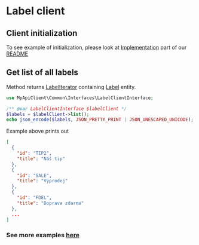 # Label client

## Client initialization

To see example of initialization, please look at [Implementation](../README.md#implementation) part of our [README](../README.md)

## Get list of all labels

Method returns [LabelIterator](../src/Label/Entity/LabelIterator.php) containing [Label](../src/Label/Entity/Label.php) entity.

```php
use MpApiClient\Common\Interfaces\LabelClientInterface;

/** @var LabelClientInterface $labelClient */
$labels = $labelClient->list();
echo json_encode($labels, JSON_PRETTY_PRINT | JSON_UNESCAPED_UNICODE);
```

Example above prints out

```json
[
  {
    "id": "TIP2",
    "title": "Náš tip"
  },
  {
    "id": "SALE",
    "title": "Výprodej"
  },
  {
    "id": "FDEL",
    "title": "Doprava zdarma"
  },
  ...
]
```

### See more examples [here](../example/Label.php)
